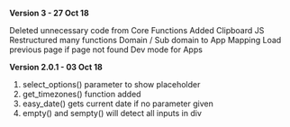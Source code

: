 
**Version 3 - 27 Oct 18**

Deleted unnecessary code from Core Functions
Added Clipboard JS
Restructured many functions
Domain / Sub domain to App Mapping
Load previous page if page not found
Dev mode for Apps

**Version 2.0.1 - 03 Oct 18**

1. select_options() parameter to show placeholder
2. get_timezones() function added
3. easy_date() gets current date if no parameter given
4. empty() and sempty() will detect all inputs in div